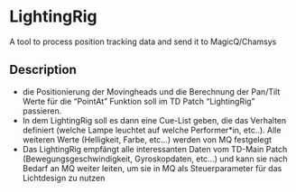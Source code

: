 # LightingRig
A tool to process position tracking data and send it to MagicQ/Chamsys

## Description
* die Positionierung der Movingheads und die Berechnung der Pan/Tilt Werte für die “PointAt” Funktion soll im TD Patch “LightingRig” passieren.
* In dem LightingRig soll es dann eine Cue-List geben, die das Verhalten definiert (welche Lampe leuchtet auf welche Performer*in, etc..). Alle weiteren Werte (Helligkeit, Farbe, etc…) werden von MQ festgelegt
* Das LightingRig empfängt alle interessanten Daten vom TD-Main Patch (Bewegungsgeschwindigkeit, Gyroskopdaten, etc…) und kann sie nach Bedarf an MQ weiter leiten, um sie in MQ als Steuerparameter für das Lichtdesign zu nutzen
